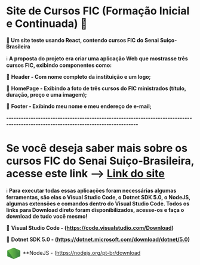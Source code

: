 # Site de Cursos FIC (Formação Inicial e Continuada) :open_file_folder:
 **:bookmark_tabs: Um site teste usando React, contendo cursos FIC do Senai Suiço-Brasileira**
 
 :information_source: **A proposta do projeto era criar uma aplicação Web que mostrasse três cursos FIC, exibindo componentes como:**
 
 :pushpin: **Header - Com nome completo da instituição e um logo;**
 
 :pushpin: **HomePage - Exibindo a foto de três cursos do FIC ministrados (título, duração, preço e uma imagem);**
 
 :pushpin: **Footer - Exibindo meu nome e meu endereço de e-mail;**
 
 **----------------------------------------------------------------------------------------------------------------------------------**

 
# Se você deseja saber mais sobre os cursos FIC do Senai Suiço-Brasileira, acesse este link --> [Link do site](https://suicobrasileira.sp.senai.br/cursos/13/624/formacao-inicial-e-continuada?Parent=623)

:information_source: **Para executar todas essas aplicações foram necessárias algumas ferramentas, são elas o Visual Studio Code, o Dotnet SDK 5.0, o NodeJS, algumas extensões e comandos dentro do Visual Studio Code. Todos os links para Download direto foram disponibilizados, acesse-os e faça o download de tudo você mesmo!**

:link: **Visual Studio Code - (https://code.visualstudio.com/Download)**

:link: **Dotnet SDK 5.0 - (https://dotnet.microsoft.com/download/dotnet/5.0)**

<img align="center" alt="icon-nodejs" height="30" width="40" src="https://raw.githubusercontent.com/devicons/devicon/master/icons/nodejs/nodejs-original.svg" style="max-width:100%;"></img> **NodeJS - (https://nodejs.org/pt-br/download
